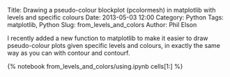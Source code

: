 Title: Drawing a pseudo-colour blockplot (pcolormesh) in matplotlib with levels and specific colours
Date: 2013-05-03 12:00
Category: Python
Tags: matplotlib, Python
Slug: from_levels_and_colors
Author: Phil Elson

I recently added a new function to matplotlib to make it easier to draw pseudo-colour
plots given specific levels and colours, in exactly the same way as you can with contour
and contourf.


<!-- PELICAN_END_SUMMARY -->

{% notebook from_levels_and_colors/using.ipynb cells[1:] %}




